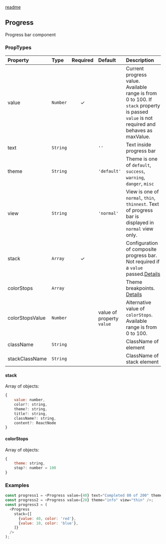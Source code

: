 [readme](#readme)

## Progress

Progress bar component

### PropTypes

| Property        | Type     | Required | Default                   | Description                                                                                                                              |
| :-------------- | :------- | :------: | :------------------------ | :--------------------------------------------------------------------------------------------------------------------------------------- |
| value           | `Number` |    ✓     |                           | Current progress value. Available range is from 0 to 100. If `stack` property is passed `value` is not required and behaves as maxValue. |
| text            | `String` |          | `''`                      | Text inside progress bar                                                                                                                 |
| theme           | `String` |          | `'default'`               | Theme is one of `default`, `success`, `warning`, `danger`, `misc`                                                                        |
| view            | `String` |          | `'normal'`                | View is one of `normal`, `thin`, `thinnest`. Text of progress bar is displayed in `normal` view only.                                    |
| stack           | `Array`  |    ✓     |                           | Configuration of composite progress bar. Not required if a `value` passed.[Details](#stack)                                              |
| colorStops      | `Array`  |          |                           | Theme breakpoints. [Details](#colorstops)                                                                                                |
| colorStopsValue | `Number` |          | value of property `value` | Alternative value of `colorStops`. Available range is from 0 to 100.                                                                     |
| className       | `String` |          |                           | ClassName of element                                                                                                                     |
| stackClassName  | `String` |          |                           | ClassName of stack element                                                                                                               |

#### stack

Array of objects:

```js
{
    value: number,
    color?: string,
    theme?: string,
    title?: string,
    className?: string,
    content?: ReactNode
}
```

#### colorStops

Array of objects:

```js
{
    theme: string,
    stop?: number = 100
}
```

### Examples

```js
const progress1 = <Progress value={40} text="Completed 80 of 200" theme="success" />;
const progress2 = <Progress value={20} theme="info" view="thin" />;
const progress3 = (
  <Progress
    stack={[
      {value: 40, color: 'red'},
      {value: 10, color: 'blue'},
    ]}
  />
);
```
